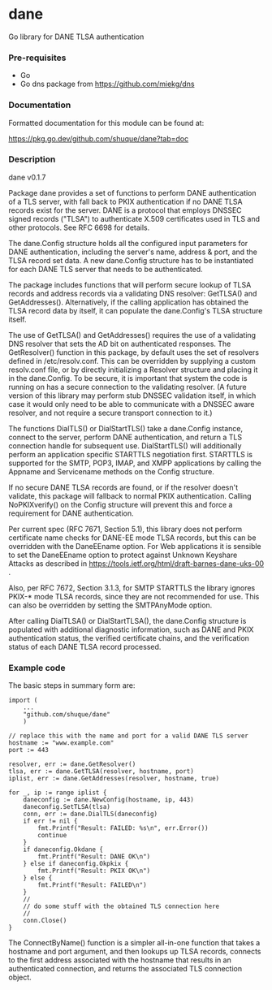 # dane
Go library for DANE TLSA authentication

### Pre-requisites

* Go
* Go dns package from https://github.com/miekg/dns

### Documentation

Formatted documentation for this module can be found at:

https://pkg.go.dev/github.com/shuque/dane?tab=doc

### Description

dane v0.1.7

Package dane provides a set of functions to perform DANE authentication
of a TLS server, with fall back to PKIX authentication if no DANE TLSA
records exist for the server. DANE is a protocol that employs DNSSEC signed
records ("TLSA") to authenticate X.509 certificates used in TLS and other
protocols. See RFC 6698 for details.

The dane.Config structure holds all the configured input parameters
for DANE authentication, including the server's name, address & port,
and the TLSA record set data. A new dane.Config structure has to be
instantiated for each DANE TLS server that needs to be authenticated.

The package includes functions that will perform secure lookup of TLSA
records and address records via a validating DNS resolver: GetTLSA() and
GetAddresses(). Alternatively, if the calling application has obtained
the TLSA record data by itself, it can populate the dane.Config's TLSA
structure itself.

The use of GetTLSA() and GetAddresses() requires the use of a validating
DNS resolver that sets the AD bit on authenticated responses. The
GetResolver() function in this package, by default uses the set of resolvers
defined in /etc/resolv.conf. This can be overridden by supplying a custom
resolv.conf file, or by directly initializing a Resolver structure
and placing it in the dane.Config. To be secure, it is important that system
the code is running on has a secure connection to the validating resolver.
(A future version of this library may perform stub DNSSEC validation itself,
in which case it would only need to be able to communicate with a DNSSEC aware
resolver, and not require a secure transport connection to it.)

The functions DialTLS() or DialStartTLS() take a dane.Config instance,
connect to the server, perform DANE authentication, and return a TLS
connection handle for subsequent use. DialStartTLS() will additionally
perform an application specific STARTTLS negotiation first. STARTTLS is
supported for the SMTP, POP3, IMAP, and XMPP applications by calling the
Appname and Servicename methods on the Config structure.

If no secure DANE TLSA records are found, or if the resolver doesn't
validate, this package will fallback to normal PKIX authentication.
Calling NoPKIXverify() on the Config structure will prevent this and
force a requirement for DANE authentication.

Per current spec (RFC 7671, Section 5.1), this library does not perform
certificate name checks for DANE-EE mode TLSA records, but this can be
overridden with the DaneEEname option. For Web applications it is sensible
to set the DaneEEname option to protect against Unknown Keyshare Attacks as
described in https://tools.ietf.org/html/draft-barnes-dane-uks-00 .

Also, per RFC 7672, Section 3.1.3, for SMTP STARTTLS the library ignores
PKIX-* mode TLSA records, since they are not recommended for use. This can
also be overridden by setting the SMTPAnyMode option.

After calling DialTLSA() or DialStartTLSA(), the dane.Config structure
is populated with additional diagnostic information, such as DANE and
PKIX authentication status, the verified certificate chains, and the
verification status of each DANE TLSA record processed.

### Example code

The basic steps in summary form are:

```
import (
    ...
    "github.com/shuque/dane"
    )

// replace this with the name and port for a valid DANE TLS server
hostname := "www.example.com"
port := 443

resolver, err := dane.GetResolver()
tlsa, err := dane.GetTLSA(resolver, hostname, port)
iplist, err := dane.GetAddresses(resolver, hostname, true)

for _, ip := range iplist {
	daneconfig := dane.NewConfig(hostname, ip, 443)
	daneconfig.SetTLSA(tlsa)
	conn, err := dane.DialTLS(daneconfig)
	if err != nil {
		fmt.Printf("Result: FAILED: %s\n", err.Error())
		continue
	}
	if daneconfig.Okdane {
		fmt.Printf("Result: DANE OK\n")
	} else if daneconfig.Okpkix {
		fmt.Printf("Result: PKIX OK\n")
	} else {
		fmt.Printf("Result: FAILED\n")
	}
    //
    // do some stuff with the obtained TLS connection here
    //
    conn.Close()
}
```

The ConnectByName() function is a simpler all-in-one function that takes a
hostname and port argument, and then lookups up TLSA records, connects to
the first address associated with the hostname that results in an
authenticated connection, and returns the associated TLS connection object.
